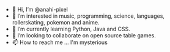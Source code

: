- 👋 Hi, I’m @anahi-pixel
- 👀 I’m interested in music, programming, science, languages, rollerskating, pokemon and anime.
- 🌱 I’m currently learning Python, Java and CSS.
- 💞️ I’m looking to collaborate on open source table games.
- 📫 How to reach me ... I'm mysterious

<!---
anahi-pixel/anahi-pixel is a ✨ special ✨ repository because its `README.md` (this file) appears on your GitHub profile.
You can click the Preview link to take a look at your changes.
--->
